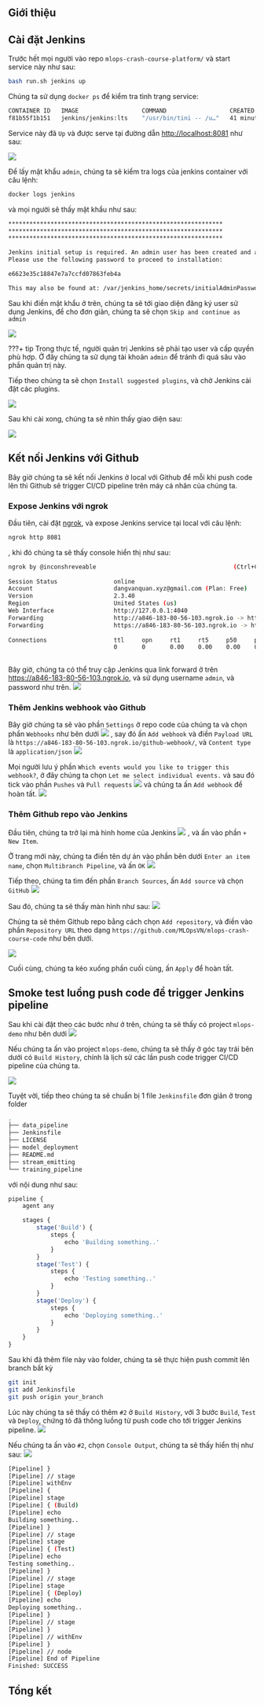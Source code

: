## Giới thiệu

## Cài đặt Jenkins
Trước hết mọi người vào repo `mlops-crash-course-platform/` và start service này như sau:
```bash
bash run.sh jenkins up
```
Chúng ta sử dụng `docker ps` để kiểm tra tình trạng service:

```bash
CONTAINER ID   IMAGE                  COMMAND                  CREATED          STATUS                         PORTS                                                                                      NAMES
f81b55f1b151   jenkins/jenkins:lts    "/usr/bin/tini -- /u…"   41 minutes ago   Up 41 minutes                  0.0.0.0:50000->50000/tcp, :::50000->50000/tcp, 0.0.0.0:8081->8080/tcp, :::8081->8080/tcp   jenkins
```

Service này đã `Up` và được serve tại đường dẫn <http://localhost:8081> như sau:

<img src="../../../assets/images/mlops-crash-course/ci-cd/jenkins/jenkins-2.png" loading="lazy" />

Để lấy mật khẩu `admin`, chúng ta sẽ kiểm tra logs của jenkins container với câu lệnh:
```bash
docker logs jenkins
```

và mọi người sẽ thấy mật khẩu như sau:
```bash
*************************************************************
*************************************************************
*************************************************************

Jenkins initial setup is required. An admin user has been created and a password generated.
Please use the following password to proceed to installation:

e6623e35c18847e7a7ccfd07863feb4a

This may also be found at: /var/jenkins_home/secrets/initialAdminPassword
```

Sau khi điền mật khẩu ở trên, chúng ta sẽ tới giao diện đăng ký user sử dụng Jenkins, để cho đơn giản, chúng ta sẽ chọn `Skip and continue as admin`

<img src="../../../assets/images/mlops-crash-course/ci-cd/jenkins/jenkins-3.png" loading="lazy" />

???+ tip
    Trong thực tế, người quản trị Jenkins sẽ phải tạo user và cấp quyền phù hợp. Ở đây chúng ta sử dụng tài khoản `admin` để tránh đi quá sâu vào phần quản trị này.

Tiếp theo chúng ta sẽ chọn `Install suggested plugins`, và chờ Jenkins cài đặt các plugins. 

<img src="../../../assets/images/mlops-crash-course/ci-cd/jenkins/jenkins-4.png" loading="lazy" />

Sau khi cài xong, chúng ta sẽ nhìn thấy giao diện sau:

<img src="../../../assets/images/mlops-crash-course/ci-cd/jenkins/jenkins-5.png" loading="lazy" />

## Kết nối Jenkins với Github

Bây giờ chúng ta sẽ kết nối Jenkins ở local với Github để mỗi khi push code lên thì Github sẽ trigger CI/CD pipeline trên máy cá nhân của chúng ta.

### Expose Jenkins với ngrok
Đầu tiên, cài đặt [ngrok](https://ngrok.com/), và expose Jenkins service tại local với câu lệnh:
```bash
ngrok http 8081
```
, khi đó chúng ta sẽ thấy console hiển thị như sau:
```bash
ngrok by @inconshreveable                                       (Ctrl+C to quit)
                                                                                
Session Status                online                                            
Account                       dangvanquan.xyz@gmail.com (Plan: Free)             
Version                       2.3.40                                            
Region                        United States (us)                                
Web Interface                 http://127.0.0.1:4040                             
Forwarding                    http://a846-183-80-56-103.ngrok.io -> http://local
Forwarding                    https://a846-183-80-56-103.ngrok.io -> http://loca
                                                                                
Connections                   ttl     opn     rt1     rt5     p50     p90       
                              0       0       0.00    0.00    0.00    0.00      
                                                                              
```

Bây giờ, chúng ta có thể truy cập Jenkins qua link forward ở trên <https://a846-183-80-56-103.ngrok.io>, và sử dụng username `admin`, và password như trên.
<img src="../../../assets/images/mlops-crash-course/ci-cd/jenkins/jenkins-6.png" loading="lazy" />

### Thêm Jenkins webhook vào Github

Bây giờ chúng ta sẽ vào phần `Settings` ở repo code của chúng ta và chọn phần `Webhooks` như bên dưới
<img src="../../../assets/images/mlops-crash-course/ci-cd/jenkins/jenkins-7.png" loading="lazy" />
, say đó ấn `Add webhook` và điền `Payload URL` là `https://a846-183-80-56-103.ngrok.io/github-webhook/`, và `Content type` là `application/json`
<img src="../../../assets/images/mlops-crash-course/ci-cd/jenkins/jenkins-8.png" loading="lazy" />

Mọi người lưu ý phần `Which events would you like to trigger this webhook?`, ở đây chúng ta chọn `Let me select individual events.` và sau đó tick vào phần `Pushes` và `Pull requests`
<img src="../../../assets/images/mlops-crash-course/ci-cd/jenkins/jenkins-9.png" loading="lazy" />
và chúng ta ấn `Add webhook` để hoàn tất.
<img src="../../../assets/images/mlops-crash-course/ci-cd/jenkins/jenkins-10.png" loading="lazy" />

### Thêm Github repo vào Jenkins
Đầu tiên, chúng ta trở lại mà hình home của Jenkins
<img src="../../../assets/images/mlops-crash-course/ci-cd/jenkins/jenkins-11.png" loading="lazy" />
, và ấn vào phần `+ New Item`. 

Ở trang mới này, chúng ta điền tên dự án vào phần bên dưới `Enter an item name`, chọn `Multibranch Pipeline`, và ấn `OK`
<img src="../../../assets/images/mlops-crash-course/ci-cd/jenkins/jenkins-12.png" loading="lazy" />

Tiếp theo, chúng ta tìm đến phần `Branch Sources`, ấn `Add source` và chọn `GitHub`
<img src="../../../assets/images/mlops-crash-course/ci-cd/jenkins/jenkins-13.png" loading="lazy" />

Sau đó, chúng ta sẽ thấy màn hình như sau:
<img src="../../../assets/images/mlops-crash-course/ci-cd/jenkins/jenkins-14.png" loading="lazy" />

Chúng ta sẽ thêm Github repo bằng cách chọn `Add repository`, và điền vào phần `Repository URL` theo dạng `https://github.com/MLOpsVN/mlops-crash-course-code` như bên dưới.

<img src="../../../assets/images/mlops-crash-course/ci-cd/jenkins/jenkins-15.png" loading="lazy" />

Cuối cùng, chúng ta kéo xuống phần cuối cùng, ấn `Apply` để hoàn tất.

## Smoke test luồng push code để trigger Jenkins pipeline

Sau khi cài đặt theo các bước như ở trên, chúng ta sẽ thấy có project `mlops-demo` như bên dưới
<img src="../../../assets/images/mlops-crash-course/ci-cd/jenkins/jenkins-17.png" loading="lazy" />

Nếu chúng ta ấn vào project `mlops-demo`, chúng ta sẽ thấy ở góc tay trái bên dưới có `Build History`, chính là lịch sử các lần push code trigger CI/CD pipeline của chúng ta.

<img src="../../../assets/images/mlops-crash-course/ci-cd/jenkins/jenkins-18.png" loading="lazy" />

Tuyệt vời, tiếp theo chúng ta sẽ chuẩn bị 1 file `Jenkinsfile` đơn giản ở trong folder

```bash
.
├── data_pipeline
├── Jenkinsfile
├── LICENSE
├── model_deployment
├── README.md
├── stream_emitting
└── training_pipeline
```

với nội dung như sau:
```javascript
pipeline {
    agent any

    stages {
        stage('Build') {
            steps {
                echo 'Building something..'
            }
        }
        stage('Test') {
            steps {
                echo 'Testing something..'
            }
        }
        stage('Deploy') {
            steps {
                echo 'Deploying something..'
            }
        }
    }
}
```

Sau khi đã thêm file này vào folder, chúng ta sẽ thực hiện push commit lên branch bất kỳ

```bash
git init
git add Jenkinsfile
git push origin your_branch
```

Lúc này chúng ta sẽ thấy có thêm `#2` ở `Build History`, với 3 bước `Build`, `Test` và `Deploy`, chứng tỏ đã thông luồng từ push code cho tới trigger Jenkins pipeline.
<img src="../../../assets/images/mlops-crash-course/ci-cd/jenkins/jenkins-19.png" loading="lazy" />

Nếu chúng ta ấn vào `#2`, chọn `Console Output`, chúng ta sẽ thấy hiển thị như sau:
<img src="../../../assets/images/mlops-crash-course/ci-cd/jenkins/jenkins-20.png" loading="lazy" />

```bash
[Pipeline] }
[Pipeline] // stage
[Pipeline] withEnv
[Pipeline] {
[Pipeline] stage
[Pipeline] { (Build)
[Pipeline] echo
Building something..
[Pipeline] }
[Pipeline] // stage
[Pipeline] stage
[Pipeline] { (Test)
[Pipeline] echo
Testing something..
[Pipeline] }
[Pipeline] // stage
[Pipeline] stage
[Pipeline] { (Deploy)
[Pipeline] echo
Deploying something..
[Pipeline] }
[Pipeline] // stage
[Pipeline] }
[Pipeline] // withEnv
[Pipeline] }
[Pipeline] // node
[Pipeline] End of Pipeline
Finished: SUCCESS
```

## Tổng kết